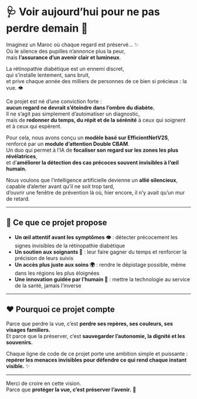 # 🩺 Voir aujourd’hui pour ne pas perdre demain 🌟

Imaginez un Maroc où chaque regard est préservé… ✨  
Où le silence des pupilles n’annonce plus la peur,  
mais **l’assurance d’un avenir clair et lumineux**.  

La rétinopathie diabétique est un ennemi discret,  
qui s’installe lentement, sans bruit,  
et prive chaque année des milliers de personnes de ce bien si précieux : la vue. 👁️  

Ce projet est né d’une conviction forte :  
**aucun regard ne devrait s’éteindre dans l’ombre du diabète.**  
Il ne s’agit pas simplement d’automatiser un diagnostic,  
mais de **redonner du temps, du répit et de la sérénité** à ceux qui soignent et à ceux qui espèrent.  

Pour cela, nous avons conçu un **modèle basé sur EfficientNetV2S**,  
renforcé par un **module d’attention Double CBAM**.  
Un duo qui permet à l’IA de **focaliser son regard sur les zones les plus révélatrices**,  
et d’**améliorer la détection des cas précoces souvent invisibles à l’œil humain.**

Nous voulons que l’intelligence artificielle devienne un **allié silencieux**,  
capable d’alerter avant qu’il ne soit trop tard,  
d’ouvrir une fenêtre de prévention là où, hier encore, il n’y avait qu’un mur de retard.  

---

## 🎯 Ce que ce projet propose

- **Un œil attentif avant les symptômes 👁️** : détecter précocement les signes invisibles de la rétinopathie diabétique  
- **Un soutien aux soignants 🤝** : leur faire gagner du temps et renforcer la précision de leurs suivis  
- **Un accès plus juste aux soins 🌍** : rendre le dépistage possible, même dans les régions les plus éloignées  
- **Une innovation guidée par l’humain 💙** : mettre la technologie au service de la santé, jamais l’inverse  

---

## ❤️ Pourquoi ce projet compte

Parce que perdre la vue, c’est **perdre ses repères, ses couleurs, ses visages familiers.**  
Et parce que la préserver, c’est **sauvegarder l’autonomie, la dignité et les souvenirs.**  

Chaque ligne de code de ce projet porte une ambition simple et puissante :  
**repérer les menaces invisibles pour défendre ce qui rend chaque instant visible.** ✨  

---

Merci de croire en cette vision.  
Parce que **protéger la vue, c’est préserver l’avenir.** 🌟
